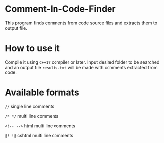 # Comment-In-Code-Finder
This program finds comments from code source files and extracts them to output file.

# How to use it
Compile it using `C++17` compiler or later. Input desired folder to be searched and an output file `results.txt` will be made with comments extracted from code.

# Available formats

`//` single line comments

`/* */` multi line comments

`<!-- -->` html multi line comments

`@! !@` cshtml multi line comments
